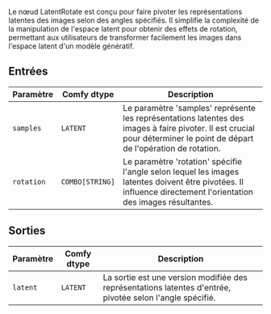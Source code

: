 
Le nœud LatentRotate est conçu pour faire pivoter les représentations latentes des images selon des angles spécifiés. Il simplifie la complexité de la manipulation de l'espace latent pour obtenir des effets de rotation, permettant aux utilisateurs de transformer facilement les images dans l'espace latent d'un modèle génératif.

## Entrées

| Paramètre | Comfy dtype | Description |
|-----------|-------------|-------------|
| `samples` | `LATENT`    | Le paramètre 'samples' représente les représentations latentes des images à faire pivoter. Il est crucial pour déterminer le point de départ de l'opération de rotation. |
| `rotation` | `COMBO[STRING]` | Le paramètre 'rotation' spécifie l'angle selon lequel les images latentes doivent être pivotées. Il influence directement l'orientation des images résultantes. |

## Sorties

| Paramètre | Comfy dtype | Description |
|-----------|-------------|-------------|
| `latent`  | `LATENT`    | La sortie est une version modifiée des représentations latentes d'entrée, pivotée selon l'angle spécifié. |
